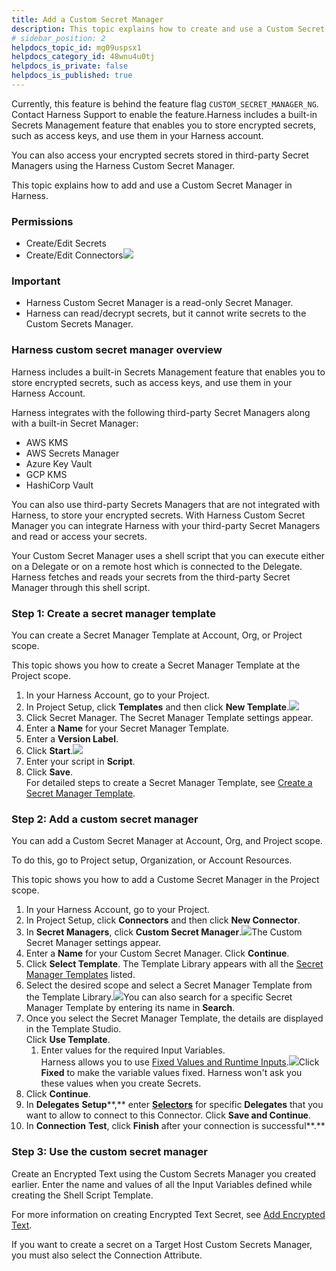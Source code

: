 ```yaml
---
title: Add a Custom Secret Manager
description: This topic explains how to create and use a Custom Secret Manager.
# sidebar_position: 2
helpdocs_topic_id: mg09uspsx1
helpdocs_category_id: 48wnu4u0tj
helpdocs_is_private: false
helpdocs_is_published: true
---
```


Currently, this feature is behind the feature flag `CUSTOM_SECRET_MANAGER_NG`. Contact Harness Support to enable the feature.Harness includes a built-in Secrets Management feature that enables you to store encrypted secrets, such as access keys, and use them in your Harness account.

You can also access your encrypted secrets stored in third-party Secret Managers using the Harness Custom Secret Manager.

This topic explains how to add and use a Custom Secret Manager in Harness.

### Permissions

* Create/Edit Secrets
* Create/Edit Connectors![](https://files.helpdocs.io/kw8ldg1itf/articles/mg09uspsx1/1661140577769/screenshot-2022-08-22-at-9-25-27-am.png)

### Important

* Harness Custom Secret Manager is a read-only Secret Manager.
* Harness can read/decrypt secrets, but it cannot write secrets to the Custom Secrets Manager.

### Harness custom secret manager overview

Harness includes a built-in Secrets Management feature that enables you to store encrypted secrets, such as access keys, and use them in your Harness Account. 

Harness integrates with the following third-party Secret Managers along with a built-in Secret Manager:

* AWS KMS
* AWS Secrets Manager
* Azure Key Vault
* GCP KMS
* HashiCorp Vault

You can also use third-party Secrets Managers that are not integrated with Harness, to store your encrypted secrets. With Harness Custom Secret Manager you can integrate Harness with your third-party Secret Managers and read or access your secrets.

Your Custom Secret Manager uses a shell script that you can execute either on a Delegate or on a remote host which is connected to the Delegate. Harness fetches and reads your secrets from the third-party Secret Manager through this shell script.

### Step 1: Create a secret manager template

You can create a Secret Manager Template at Account, Org, or Project scope.

This topic shows you how to create a Secret Manager Template at the Project scope.

1. In your Harness Account, go to your Project.
2. In Project Setup, click **Templates** and then click **New Template**.![](https://files.helpdocs.io/kw8ldg1itf/articles/mg09uspsx1/1661429380441/screenshot-2022-08-25-at-5-39-14-pm.png)
3. Click Secret Manager. The Secret Manager Template settings appear.
4. Enter a **Name** for your Secret Manager Template.
5. Enter a **Version Label**.
6. Click **Start**.![](https://files.helpdocs.io/kw8ldg1itf/articles/mg09uspsx1/1661429521315/screenshot-2022-08-25-at-5-41-34-pm.png)
7. Enter your script in **Script**.
8. Click **Save**.  
For detailed steps to create a Secret Manager Template, see [Create a Secret Manager Template](/article/n41cqkjrla-create-a-secret-manager-template).

### Step 2: Add a custom secret manager

You can add a Custom Secret Manager at Account, Org, and Project scope.

To do this, go to Project setup, Organization, or Account Resources.

This topic shows you how to add a Custome Secret Manager in the Project scope.

1. In your Harness Account, go to your Project.
2. In Project Setup, click **Connectors** and then click **New Connector**.
3. In **Secret Managers**, click **Custom Secret Manager**.![](https://files.helpdocs.io/kw8ldg1itf/articles/mg09uspsx1/1661768475809/screenshot-2022-08-29-at-3-50-18-pm.png)The Custom Secret Manager settings appear.
4. Enter a **Name** for your Custom Secret Manager. Click **Continue**.
5. Click **Select Template**. The Template Library appears with all the [Secret Manager Templates](/article/n41cqkjrla-create-a-secret-manager-template) listed.
6. Select the desired scope and select a Secret Manager Template from the Template Library.![](https://files.helpdocs.io/kw8ldg1itf/articles/mg09uspsx1/1661770010704/screenshot-2022-08-29-at-4-07-42-pm.png)You can also search for a specific Secret Manager Template by entering its name in **Search**.
7. Once you select the Secret Manager Template, the details are displayed in the Template Studio.  
Click **Use Template**.
	1. Enter values for the required Input Variables.  
	Harness allows you to use [Fixed Values and Runtime Inputs](https://docs.harness.io/article/f6yobn7iq0-runtime-inputs).![](https://files.helpdocs.io/kw8ldg1itf/articles/mg09uspsx1/1661771501272/screenshot-2022-08-29-at-4-38-08-pm.png)Click **Fixed** to make the variable values fixed. Harness won't ask you these values when you create Secrets.
8. Click **Continue**.
9. In **Delegates** **Setup****,** enter [**Selectors**](/article/nnuf8yv13o-select-delegates-with-selectors#option_select_a_delegate_for_a_connector_using_tags) for specific **Delegates** that you want to allow to connect to this Connector. Click **Save and Continue**.
10. In **Connection** **Test**, click **Finish** after your connection is successful**.**

### Step 3: Use the custom secret manager

Create an Encrypted Text using the Custom Secrets Manager you created earlier. Enter the name and values of all the Input Variables defined while creating the Shell Script Template. 

For more information on creating Encrypted Text Secret, see [Add Encrypted Text](/article/osfw70e59c-add-use-text-secrets).

If you want to create a secret on a Target Host Custom Secrets Manager, you must also select the Connection Attribute.

